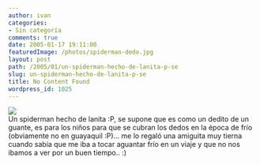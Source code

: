 ```yaml
---
author: ivan
categories:
- Sin categoría
comments: true
date: 2005-01-17 19:11:00
featuredImage: /photos/spiderman-dedo.jpg
layout: post
path: /2005/01/un-spiderman-hecho-de-lanita-p-se
slug: un-spiderman-hecho-de-lanita-p-se
title: No Content Found
wordpress_id: 1025
---
```


[![](https://photos1.blogger.com/img/39/1190/320/spiderman%20dedo.jpg)](https://photos1.blogger.com/img/39/1190/640/spiderman%20dedo.jpg)  
Un spiderman hecho de lanita :P, se supone que es como un dedito de un guante, es para los niños para que se cubran los dedos en la época de frío (obviamente no en guayaquil :P)... me lo regaló una amiguita muy tierna cuando sabía que me iba a tocar aguantar frío en un viaje y que no nos ibamos a ver por un buen tiempo.. :)